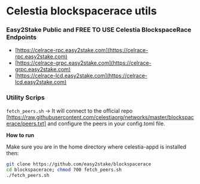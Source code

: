 # Celestia blockspacerace utils


### Easy2Stake Public and FREE TO USE Celestia BlockspaceRace Endpoints
* [https://celrace-rpc.easy2stake.com](https://celrace-rpc.easy2stake.com)
* [https://celrace-grpc.easy2stake.com](https://celrace-grpc.easy2stake.com)
* [https://celrace-lcd.easy2stake.com](https://celrace-lcd.easy2stake.com)


### Utility Scrips
`fetch_peers.sh` -> It will connect to the official repo [https://raw.githubusercontent.com/celestiaorg/networks/master/blockspacerace/peers.txt] and configure the peers in your config.toml file.


**How to run**

Make sure you are in the home directory where celestia-appd is installed then:
```sh
git clone https://github.com/easy2stake/blockspacerace
cd blockspacerace; chmod 700 fetch_peers.sh
./fetch_peers.sh
```
